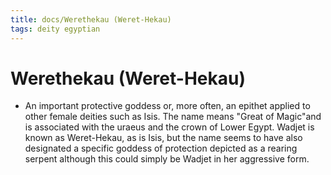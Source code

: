 ```yaml
---
title: docs/Werethekau (Weret-Hekau)
tags: deity egyptian
---
```


# Werethekau (Weret-Hekau)
- An important protective goddess or, more often, an epithet applied to other female deities such as Isis. The name means "Great of Magic"and is associated with the uraeus and the crown of Lower Egypt. Wadjet is known as Weret-Hekau, as is Isis, but the name seems to have also designated a specific goddess of protection depicted as a rearing serpent although this could simply be Wadjet in her aggressive form.